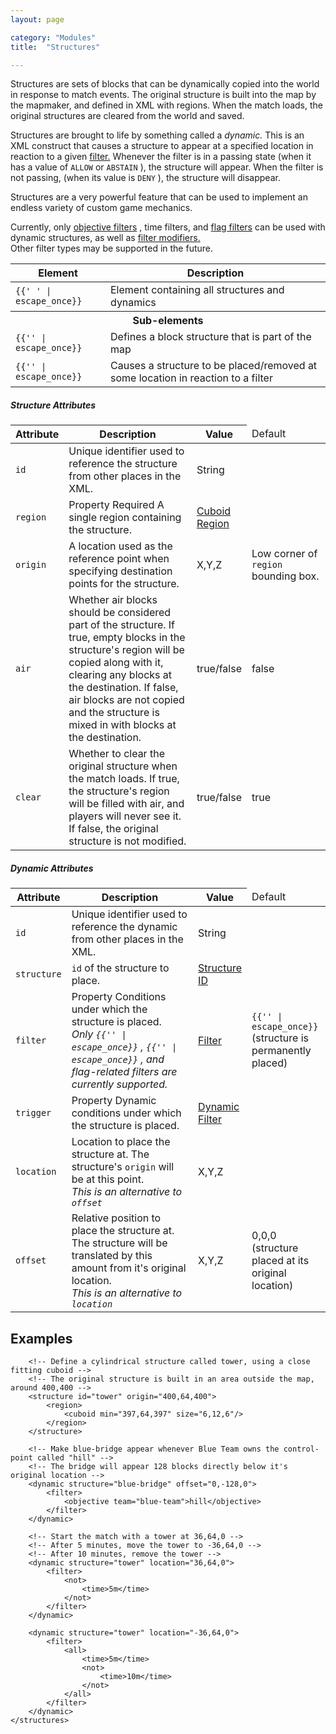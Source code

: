 ```yaml
---
layout: page

category: "Modules"
title:  "Structures"

---
```



<p>
  Structures are sets of blocks that can be dynamically copied into the world in response to match events.
  The original structure is built into the map by the mapmaker, and defined in XML with regions.
  When the match loads, the original structures are cleared from the world and saved.
</p>
<p>
  Structures are brought to life by something called a
  <em>dynamic.</em>
  This is an XML construct that causes a structure to appear at a specified location in reaction to a given
  <a href='/modules/filters'>filter.</a>
  Whenever the filter is in a passing state (when it has a value of
  <code>ALLOW</code>
  or
  <code>ABSTAIN</code>
  ), the structure will appear.
  When the filter is not passing, (when its value is
  <code>DENY</code>
  ), the structure will disappear.
</p>
<p>
  Structures are a very powerful feature that can be used to implement an endless variety of custom game mechanics.
</p>
<div class='alert alert-warning alert-small'>
  <div class='clearfix'>
    <i class='fa fa-2x fa-exclamation-triangle'></i>
    <p class='alert-content'>
      Currently, only
      <a href='/modules/filters#objectiveFilter'>objective filters</a>
      , time filters, and
      <a href='/modules/filters#flagFilter'>flag filters</a>
      can be used with dynamic structures, as well as
      <a href='/modules/filters#filterModifiers'>filter modifiers.</a>
      <br>
      Other filter types may be supported in the future.
    </p>
  </div>
</div>
<div class='table-responsive'>
  <table class='table table-striped table-condensed'>
    <thead>
      <tr>
        <th>Element</th>
        <th>Description</th>
      </tr>
    </thead>
    <tbody>
      <tr>
        <td>
          <span class='highlight'>
            <code>{{'<structures> </structures>' | escape_once}}</code>
          </span>
        </td>
        <td>
          Element containing all structures and dynamics
        </td>
      </tr>
      <tr>
        <th colspan='2'>Sub-elements</th>
      </tr>
      <tr>
        <td>
          <span class='highlight'>
            <code>{{'<structure>' | escape_once}}</code>
          </span>
        </td>
        <td>Defines a block structure that is part of the map</td>
      </tr>
      <tr>
        <td>
          <span class='highlight'>
            <code>{{'<dynamic>' | escape_once}}</code>
          </span>
        </td>
        <td>Causes a structure to be placed/removed at some location in reaction to a filter</td>
      </tr>
    </tbody>
  </table>
</div>
<h5 id='structureAttributes'>Structure Attributes</h5>
<div class='table-responsive'>
  <table class='table table-striped table-condensed'>
    <thead>
      <tr>
        <th>Attribute</th>
        <th>Description</th>
        <th width='15%'>Value</th>
        <td width='25%'>Default</td>
      </tr>
    </thead>
    <tbody>
      <tr id='structureId'>
        <td>
          <code>id</code>
        </td>
        <td>Unique identifier used to reference the structure from other places in the XML.</td>
        <td>
          <span class='label label-primary'>String</span>
        </td>
        <td></td>
      </tr>
      <tr>
        <td>
          <code>region</code>
        </td>
        <td>
          <span class='label label-default' title='Can be an attribute or sub-element.'>Property</span>
          <span class='label label-danger'>Required</span>
          A single region containing the structure.
        </td>
        <td>
          <a href='/modules/regions'>Cuboid Region</a>
        </td>
        <td></td>
      </tr>
      <tr>
        <td>
          <code>origin</code>
        </td>
        <td>
          A location used as the reference point when specifying destination points for the structure.
        </td>
        <td>
          <span class='label label-primary'>X,Y,Z</span>
        </td>
        <td>
          Low corner of
          <code>region</code>
          bounding box.
        </td>
      </tr>
      <tr>
        <td>
          <code>air</code>
        </td>
        <td>
          Whether air blocks should be considered part of the structure.
          If true, empty blocks in the structure's region will be copied along with it, clearing any blocks at the destination.
          If false, air blocks are not copied and the structure is mixed in with blocks at the destination.
        </td>
        <td>
          <span class='label label-primary'>true/false</span>
        </td>
        <td>false</td>
      </tr>
      <tr>
        <td>
          <code>clear</code>
        </td>
        <td>
          Whether to clear the original structure when the match loads.
          If true, the structure's region will be filled with air, and players will never see it.
          If false, the original structure is not modified.
        </td>
        <td>
          <span class='label label-primary'>true/false</span>
        </td>
        <td>true</td>
      </tr>
    </tbody>
  </table>
</div>
<h5 id='dynamicAttributes'>Dynamic Attributes</h5>
<div class='table-responsive'>
  <table class='table table-striped table-condensed'>
    <thead>
      <tr>
        <th>Attribute</th>
        <th>Description</th>
        <th width='15%'>Value</th>
        <td width='25%'>Default</td>
      </tr>
    </thead>
    <tbody>
      <tr>
        <td>
          <code>id</code>
        </td>
        <td>Unique identifier used to reference the dynamic from other places in the XML.</td>
        <td>
          <span class='label label-primary'>String</span>
        </td>
        <td></td>
      </tr>
      <tr>
        <td>
          <code>structure</code>
        </td>
        <td>
          <code>id</code>
          of the structure to place.
        </td>
        <td>
          <a href='#structureId'>Structure ID</a>
        </td>
        <td></td>
      </tr>
      <tr>
        <td>
          <code>filter</code>
        </td>
        <td>
          <span class='label label-default' title='Can be either this attribute or a sub-element.'>Property</span>
          Conditions under which the structure is placed.
          <br>
          <em>
            Only
            <code>{{'<objective>' | escape_once}}</code>
            ,
            <code>{{'<time>' | escape_once}}</code>
            , and flag-related filters are currently supported.
          </em>
        </td>
        <td>
          <a href='/modules/filters'>Filter</a>
        </td>
        <td>
          <code>{{'<always/>' | escape_once}}</code>
          <br>
          (structure is permanently placed)
        </td>
      </tr>
      <tr>
        <td>
          <code>trigger</code>
        </td>
        <td>
          <span class='label label-default' title='Can be either this attribute or a sub-element.'>Property</span>
          Dynamic conditions under which the structure is placed.
        </td>
        <td>
          <a href='/modules/filters'>Dynamic Filter</a>
        </td>
        <td></td>
      </tr>
      <tr>
        <td>
          <code>location</code>
        </td>
        <td>
          Location to place the structure at. The structure's
          <code>origin</code>
          will be at this point.
          <br>
          <em>
            This is an alternative to
            <code>offset</code>
          </em>
        </td>
        <td>
          <span class='label label-primary'>X,Y,Z</span>
        </td>
        <td></td>
      </tr>
      <tr>
        <td>
          <code>offset</code>
        </td>
        <td>
          Relative position to place the structure at.
          The structure will be translated by this amount from it's original location.
          <br>
          <em>
            This is an alternative to
            <code>location</code>
          </em>
        </td>
        <td>
          <span class='label label-primary'>X,Y,Z</span>
        </td>
        <td>
          0,0,0
          <br>
          (structure placed at its original location)
        </td>
      </tr>
    </tbody>
  </table>
</div>
<h2 id='examples'>Examples</h2>
    <structures>
        <!-- Define a 25x2x7 cuboid structure called blue-bridge -->
        <!-- The original structure is high in the sky around 0,0 -->
        <structure id="blue-bridge" air="false">
            <region>
                <cuboid min="0,192,0" size="25,2,7"/>
            </region>
        </structure>

        <!-- Define a cylindrical structure called tower, using a close fitting cuboid -->
        <!-- The original structure is built in an area outside the map, around 400,400 -->
        <structure id="tower" origin="400,64,400">
            <region>
                <cuboid min="397,64,397" size="6,12,6"/>
            </region>
        </structure>

        <!-- Make blue-bridge appear whenever Blue Team owns the control-point called "hill" -->
        <!-- The bridge will appear 128 blocks directly below it's original location -->
        <dynamic structure="blue-bridge" offset="0,-128,0">
            <filter>
                <objective team="blue-team">hill</objective>
            </filter>
        </dynamic>

        <!-- Start the match with a tower at 36,64,0 -->
        <!-- After 5 minutes, move the tower to -36,64,0 -->
        <!-- After 10 minutes, remove the tower -->
        <dynamic structure="tower" location="36,64,0">
            <filter>
                <not>
                    <time>5m</time>
                </not>
            </filter>
        </dynamic>

        <dynamic structure="tower" location="-36,64,0">
            <filter>
                <all>
                    <time>5m</time>
                    <not>
                        <time>10m</time>
                    </not>
                </all>
            </filter>
        </dynamic>
    </structures>
